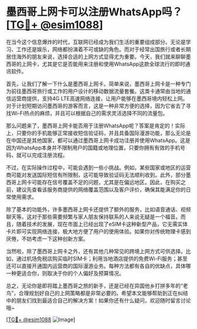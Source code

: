 # 墨西哥上网卡可以注册WhatsApp吗？[[TG💪+ @esim1088](https://t.me/s/esim1088)]

在当今这个信息爆炸的时代，互联网已经成为我们生活的重要组成部分。无论是学习、工作还是娱乐，网络都扮演着不可或缺的角色。而对于经常出国旅行或者长期居住海外的朋友来说，选择合适的上网方式显得尤为重要。今天，我们就来聊聊墨西哥的上网卡，尤其是它是否能用来注册和使用WhatsApp这款全球流行的即时通讯软件。

首先，让我们了解一下什么是墨西哥上网卡。简单来说，墨西哥上网卡是一种专门为前往墨西哥旅行或工作的用户设计的移动数据流量套餐。这类卡通常由当地的通信运营商提供，支持4G LTE高速网络连接，让用户能够在墨西哥境内轻松上网。对于计划短期访问墨西哥的游客而言，这是一种非常方便的选择，因为它省去了寻找Wi-Fi热点的麻烦，并且可以根据自己的需求灵活选择不同的流量包。

那么问题来了，墨西哥上网卡能否用于注册WhatsApp呢？答案是肯定的！实际上，只要你的手机能够正常接收短信验证码，并且具备国际漫游功能，那么无论是在中国还是其他国家，都可以通过墨西哥上网卡成功注册并使用WhatsApp。这是因为WhatsApp本身并不限制用户的国籍或地理位置，只要你拥有有效的手机号码，就可以完成注册流程。

不过，在实际操作过程中，可能会遇到一些小挑战。例如，某些国家或地区的运营商可能对发送国际短信有所限制，这可能导致验证码无法顺利收到。此外，部分墨西哥上网卡可能存在信号覆盖不足的问题，尤其是在偏远地区。因此，在购买之前，建议先查看该服务商提供的网络覆盖范围以及客户评价，确保其能满足你的日常使用需求。

除了基本的功能外，许多墨西哥上网卡还提供了额外的服务，比如语音通话、视频聊天等。这对于那些需要频繁与家人朋友保持联系的人来说无疑是一个福音。而且，随着技术的发展，现在市面上已经出现了eSIM卡这种新型产品，它无需实体卡片即可实现网络连接，极大地方便了用户的使用体验。如果你对传统物理卡感到厌倦，不妨考虑一下这种创新方案。

当然啦，除了墨西哥上网卡之外，还有其他几种常见的跨境上网方式可供选择。比如，通过机场免税店购买临时SIM卡；利用当地酒店提供的免费Wi-Fi服务；甚至还可以直接开通国内运营商的国际漫游业务。每种方法都有各自的优缺点，具体哪一种更适合你，则取决于你的个人偏好及预算情况。

总之，无论你是即将踏上墨西哥之旅的新手，还是已经在异国他乡打拼多年的“老鸟”，合理规划好自己的上网策略都是非常必要的。希望本文能够帮助到正在纠结中的朋友们找到最适合自己的解决方案！如果你还有什么疑问，欢迎随时留言讨论哦~

[[TG💪+ @esim1088](https://t.me/s/esim1088) ![Image](https://i.postimg.cc/4NQfJmqS/Snipaste-2025-05-13-00-14-12.png)]